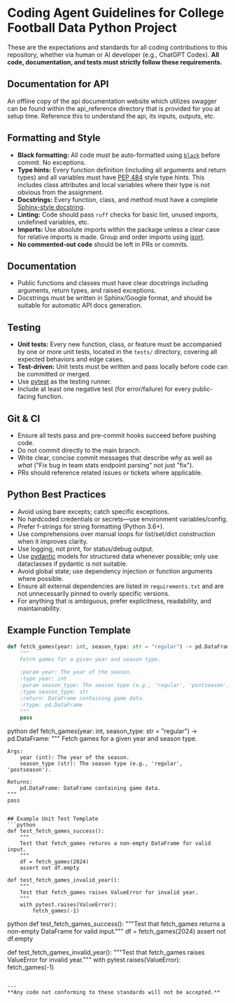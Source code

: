 # Coding Agent Guidelines for College Football Data Python Project

These are the expectations and standards for all coding contributions to this repository, whether via human or AI developer (e.g., ChatGPT Codex). **All code, documentation, and tests must strictly follow these requirements.**

## Documentation for API
An offline copy of the api documentation website which utilizes swagger can be found within the api_reference directory that is provided for you at setup time. Reference this to understand the api, its inputs, outputs, etc.

## Formatting and Style

- **Black formatting:** All code must be auto-formatted using [`black`](https://github.com/psf/black) before commit. No exceptions.
- **Type hints:** Every function definition (including all arguments and return types) and all variables must have [PEP 484](https://peps.python.org/pep-0484/) style type hints. This includes class attributes and local variables where their type is not obvious from the assignment.
- **Docstrings:** Every function, class, and method must have a complete [Sphinx-style docstring](https://sphinxcontrib-napoleon.readthedocs.io/en/latest/example_google.html).
- **Linting:** Code should pass `ruff` checks for basic lint, unused imports, undefined variables, etc.
- **Imports:** Use absolute imports within the package unless a clear case for relative imports is made. Group and order imports using [isort](https://pycqa.github.io/isort/).
- **No commented-out code** should be left in PRs or commits.

## Documentation
- Public functions and classes must have clear docstrings including arguments, return types, and raised exceptions.
- Docstrings must be written in Sphinx/Google format, and should be suitable for automatic API docs generation.

## Testing
- **Unit tests:** Every new function, class, or feature must be accompanied by one or more unit tests, located in the `tests/` directory, covering all expected behaviors and edge cases.
- **Test-driven:** Unit tests must be written and pass locally before code can be committed or merged.
- Use [pytest](https://docs.pytest.org/) as the testing runner.
- Include at least one negative test (for error/failure) for every public-facing function.

## Git & CI
- Ensure all tests pass and pre-commit hooks succeed before pushing code.
- Do not commit directly to the main branch.
- Write clear, concise commit messages that describe _why_ as well as _what_ ("Fix bug in team stats endpoint parsing" not just "fix").
- PRs should reference related issues or tickets where applicable.

## Python Best Practices
- Avoid using bare excepts; catch specific exceptions.
- No hardcoded credentials or secrets—use environment variables/config.
- Prefer f-strings for string formatting (Python 3.6+).
- Use comprehensions over manual loops for list/set/dict construction when it improves clarity.
- Use logging, not print, for status/debug output.
- Use [pydantic](https://docs.pydantic.dev/) models for structured data whenever possible; only use dataclasses if pydantic is not suitable.
- Avoid global state; use dependency injection or function arguments where possible.
- Ensure all external dependencies are listed in `requirements.txt` and are not unnecessarily pinned to overly specific versions.
- For anything that is ambiguous, prefer explicitness, readability, and maintainability.

## Example Function Template
```python
def fetch_games(year: int, season_type: str = "regular") -> pd.DataFrame:
    """
    Fetch games for a given year and season type.

    :param year: The year of the season.
    :type year: int
    :param season_type: The season type (e.g., 'regular', 'postseason').
    :type season_type: str
    :return: DataFrame containing game data.
    :rtype: pd.DataFrame
    """
    pass
```
python
def fetch_games(year: int, season_type: str = "regular") -> pd.DataFrame:
    """
    Fetch games for a given year and season type.

    Args:
        year (int): The year of the season.
        season_type (str): The season type (e.g., 'regular', 'postseason').

    Returns:
        pd.DataFrame: DataFrame containing game data.
    """
    pass
```

## Example Unit Test Template
```python
def test_fetch_games_success():
    """
    Test that fetch_games returns a non-empty DataFrame for valid input.
    """
    df = fetch_games(2024)
    assert not df.empty

def test_fetch_games_invalid_year():
    """
    Test that fetch_games raises ValueError for invalid year.
    """
    with pytest.raises(ValueError):
        fetch_games(-1)
```
python
def test_fetch_games_success():
    """Test that fetch_games returns a non-empty DataFrame for valid input."""
    df = fetch_games(2024)
    assert not df.empty

def test_fetch_games_invalid_year():
    """Test that fetch_games raises ValueError for invalid year."""
    with pytest.raises(ValueError):
        fetch_games(-1)
```

---
**Any code not conforming to these standards will not be accepted.**
